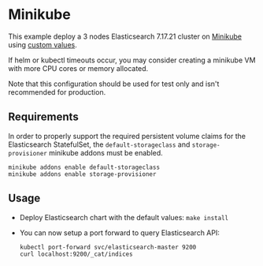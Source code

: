 # Minikube

This example deploy a 3 nodes Elasticsearch 7.17.21 cluster on [Minikube][]
using [custom values][].

If helm or kubectl timeouts occur, you may consider creating a minikube VM with
more CPU cores or memory allocated.

Note that this configuration should be used for test only and isn't recommended
for production.


## Requirements

In order to properly support the required persistent volume claims for the
Elasticsearch StatefulSet, the `default-storageclass` and `storage-provisioner`
minikube addons must be enabled.

```
minikube addons enable default-storageclass
minikube addons enable storage-provisioner
```


## Usage

* Deploy Elasticsearch chart with the default values: `make install`

* You can now setup a port forward to query Elasticsearch API:

  ```
  kubectl port-forward svc/elasticsearch-master 9200
  curl localhost:9200/_cat/indices
  ```


[custom values]: https://github.com/elastic/helm-charts/tree/7.17/elasticsearch/examples/minikube/values.yaml
[minikube]: https://minikube.sigs.k8s.io/docs/
